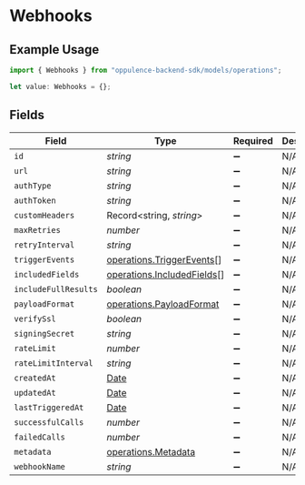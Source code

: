 # Webhooks

## Example Usage

```typescript
import { Webhooks } from "oppulence-backend-sdk/models/operations";

let value: Webhooks = {};
```

## Fields

| Field                                                                                         | Type                                                                                          | Required                                                                                      | Description                                                                                   |
| --------------------------------------------------------------------------------------------- | --------------------------------------------------------------------------------------------- | --------------------------------------------------------------------------------------------- | --------------------------------------------------------------------------------------------- |
| `id`                                                                                          | *string*                                                                                      | :heavy_minus_sign:                                                                            | N/A                                                                                           |
| `url`                                                                                         | *string*                                                                                      | :heavy_minus_sign:                                                                            | N/A                                                                                           |
| `authType`                                                                                    | *string*                                                                                      | :heavy_minus_sign:                                                                            | N/A                                                                                           |
| `authToken`                                                                                   | *string*                                                                                      | :heavy_minus_sign:                                                                            | N/A                                                                                           |
| `customHeaders`                                                                               | Record<string, *string*>                                                                      | :heavy_minus_sign:                                                                            | N/A                                                                                           |
| `maxRetries`                                                                                  | *number*                                                                                      | :heavy_minus_sign:                                                                            | N/A                                                                                           |
| `retryInterval`                                                                               | *string*                                                                                      | :heavy_minus_sign:                                                                            | N/A                                                                                           |
| `triggerEvents`                                                                               | [operations.TriggerEvents](../../models/operations/triggerevents.md)[]                        | :heavy_minus_sign:                                                                            | N/A                                                                                           |
| `includedFields`                                                                              | [operations.IncludedFields](../../models/operations/includedfields.md)[]                      | :heavy_minus_sign:                                                                            | N/A                                                                                           |
| `includeFullResults`                                                                          | *boolean*                                                                                     | :heavy_minus_sign:                                                                            | N/A                                                                                           |
| `payloadFormat`                                                                               | [operations.PayloadFormat](../../models/operations/payloadformat.md)                          | :heavy_minus_sign:                                                                            | N/A                                                                                           |
| `verifySsl`                                                                                   | *boolean*                                                                                     | :heavy_minus_sign:                                                                            | N/A                                                                                           |
| `signingSecret`                                                                               | *string*                                                                                      | :heavy_minus_sign:                                                                            | N/A                                                                                           |
| `rateLimit`                                                                                   | *number*                                                                                      | :heavy_minus_sign:                                                                            | N/A                                                                                           |
| `rateLimitInterval`                                                                           | *string*                                                                                      | :heavy_minus_sign:                                                                            | N/A                                                                                           |
| `createdAt`                                                                                   | [Date](https://developer.mozilla.org/en-US/docs/Web/JavaScript/Reference/Global_Objects/Date) | :heavy_minus_sign:                                                                            | N/A                                                                                           |
| `updatedAt`                                                                                   | [Date](https://developer.mozilla.org/en-US/docs/Web/JavaScript/Reference/Global_Objects/Date) | :heavy_minus_sign:                                                                            | N/A                                                                                           |
| `lastTriggeredAt`                                                                             | [Date](https://developer.mozilla.org/en-US/docs/Web/JavaScript/Reference/Global_Objects/Date) | :heavy_minus_sign:                                                                            | N/A                                                                                           |
| `successfulCalls`                                                                             | *number*                                                                                      | :heavy_minus_sign:                                                                            | N/A                                                                                           |
| `failedCalls`                                                                                 | *number*                                                                                      | :heavy_minus_sign:                                                                            | N/A                                                                                           |
| `metadata`                                                                                    | [operations.Metadata](../../models/operations/metadata.md)                                    | :heavy_minus_sign:                                                                            | N/A                                                                                           |
| `webhookName`                                                                                 | *string*                                                                                      | :heavy_minus_sign:                                                                            | N/A                                                                                           |